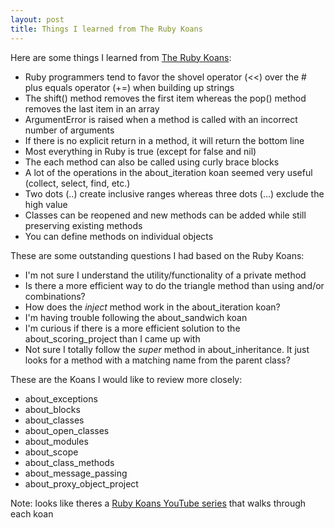 ```yaml
---
layout: post
title: Things I learned from The Ruby Koans
---
```


Here are some things I learned from [The Ruby Koans](http://rubykoans.com/):

 - Ruby programmers tend to favor the shovel operator (<<) over the # plus equals operator (+=) when building up strings
 - The shift() method removes the first item whereas the pop() method removes the last item in an array
 - ArgumentError is raised when a method is called with an incorrect number of arguments
 - If there is no explicit return in a method, it will return the bottom line
 - Most everything in Ruby is true (except for false and nil)
 - The each method can also be called using curly brace blocks
 - A lot of the operations in the about_iteration koan seemed very useful (collect, select, find, etc.)
 - Two dots (..) create inclusive ranges whereas three dots (...) exclude the high value
 - Classes can be reopened and new methods can be added while still preserving existing methods
 - You can define methods on individual objects

These are some outstanding questions I had based on the Ruby Koans:

 - I'm not sure I understand the utility/functionality of a private method
 - Is there a more efficient way to do the triangle method than using and/or combinations?
 - How does the _inject_ method work in the about_iteration koan?
 - I'm having trouble following the about_sandwich koan
 - I'm curious if there is a more efficient solution to the about_scoring_project than I came up with
 - Not sure I totally follow the _super_ method in about_inheritance. It just looks for a method with a matching name from the parent class?

These are the Koans I would like to review more closely:

 - about_exceptions
 - about_blocks
 - about_classes
 - about_open_classes
 - about_modules
 - about_scope
 - about_class_methods
 - about_message_passing
 - about_proxy_object_project

Note: looks like theres a [Ruby Koans YouTube series](https://www.youtube.com/watch?v=H0jPLFE17do&list=PL3vpzVxKa3PiKKQf5HeXJJGZO-M1MVyfi) that walks through each koan



